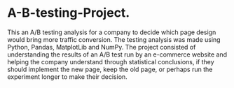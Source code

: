 # A-B-testing-Project.
This an A/B testing analysis for a company to decide which page design would bring more traffic conversion.
The testing analysis was made using Python, Pandas, MatplotLib and NumPy.
The project consisted of understanding the results of an A/B test run by an e-commerce website and helping the company understand through statistical conclusions, if they should implement the new page, keep the old page, or perhaps run the experiment longer to make their decision.

